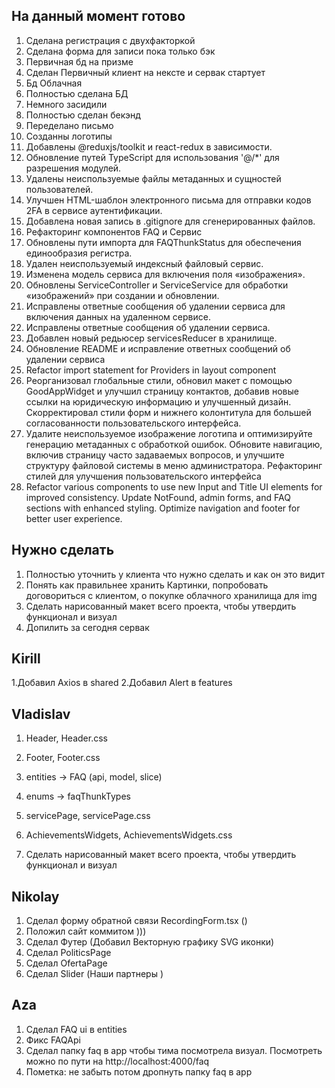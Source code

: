 ## На данный момент готово 

1. Сделана регистрация с двухфакторкой
2. Сделана форма для записи пока только бэк
3. Первичная бд на призме
4. Сделан Первичный клиент на нексте и сервак стартует
5. Бд Облачная
6. Полностью сделана БД
7. Немного засидили
8. Полностью сделан бекэнд
9. Переделано письмо
10. Созданны логотипы
11. Добавлены @reduxjs/toolkit и react-redux в зависимости.
12. Обновление путей TypeScript для использования '@/*' для разрешения модулей.
13. Удалены неиспользуемые файлы метаданных и сущностей пользователей.
14. Улучшен HTML-шаблон электронного письма для отправки кодов 2FA в сервисе аутентификации.
15. Добавлена новая запись в .gitignore для сгенерированных файлов.
16. Рефакторинг компонентов FAQ и Сервис
17. Обновлены пути импорта для FAQThunkStatus для обеспечения единообразия регистра. 
18. Удален неиспользуемый индексный файловый сервис. 
19. Изменена модель сервиса для включения поля «изображения». 
20. Обновлены ServiceController и ServiceService для обработки «изображений» при создании и обновлении. 
21. Исправлены ответные сообщения об удалении сервиса для включения данных на удаленном сервисе.
22. Исправлены ответные сообщения об удалении сервиса.
23. Добавлен новый редьюсер servicesReducer в хранилище.
24. Обновление README и исправление ответных сообщений об удалении сервиса
25. Refactor import statement for Providers in layout component
26. Реорганизовал глобальные стили, обновил макет с помощью GoodAppWidget и улучшил страницу контактов, добавив новые ссылки на юридическую информацию и улучшенный дизайн. Скорректировал стили форм и нижнего колонтитула для большей согласованности пользовательского интерфейса.
27. Удалите неиспользуемое изображение логотипа и оптимизируйте генерацию метаданных с обработкой ошибок. Обновите навигацию, включив страницу часто задаваемых вопросов, и улучшите структуру файловой системы в меню администратора. Рефакторинг стилей для улучшения пользовательского интерфейса
28. Refactor various components to use new Input and Title UI elements for improved consistency. Update NotFound, admin forms, and FAQ sections with enhanced styling. Optimize navigation and footer for better user experience.

## Нужно сделать 

1. Полностью уточнить у клиента что нужно сделать и как он это видит 
2. Понять как правильнее хранить Картинки, попробовать договориться с клиентом, о покупке облачного хранилища для img
3. Сделать нарисованный макет всего проекта, чтобы утвердить функционал и визуал
4. Допилить за сегодня сервак

## Kirill
1.Добавил Axios в shared
2.Добавил Alert в features

## Vladislav
1. Header, Header.css
2. Footer, Footer.css
3. entities -> FAQ (api, model, slice)
4. enums -> faqThunkTypes
5. servicePage, servicePage.css
6. AchievementsWidgets, AchievementsWidgets.css


3. Сделать нарисованный макет всего проекта, чтобы утвердить функционал и визуал

## Nikolay

1. Сделал форму обратной связи RecordingForm.tsx ()
2. Положил сайт коммитом )))
3. Сделал Футер (Добавил Векторную графику SVG иконки)
4. Сделал PoliticsPage
5. Сделал ОfertaPage
6. Cделал Slider (Наши партнеры ) 


## Aza
1. Сделал FAQ ui в entities
2. Фикс FAQApi
3. Сделал папку faq в app чтобы тима посмотрела визуал. Посмотреть можно по пути на http://localhost:4000/faq
4. Пометка: не забыть потом дропнуть папку faq в app

